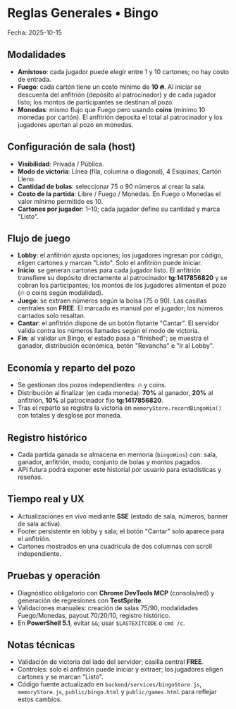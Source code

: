 # Reglas Generales • Bingo

Fecha: 2025-10-15

## Modalidades
- **Amistoso**: cada jugador puede elegir entre 1 y 10 cartones; no hay costo de entrada.
- **Fuego**: cada cartón tiene un costo mínimo de **10 🔥**. Al iniciar se descuenta del anfitrión (depósito al patrocinador) y de cada jugador listo; los montos de participantes se destinan al pozo.
- **Monedas**: mismo flujo que Fuego pero usando **coins** (mínimo 10 monedas por cartón). El anfitrión deposita el total al patrocinador y los jugadores aportan al pozo en monedas.

## Configuración de sala (host)
- **Visibilidad**: Privada / Pública.
- **Modo de victoria**: Línea (fila, columna o diagonal), 4 Esquinas, Cartón Lleno.
- **Cantidad de bolas**: seleccionar 75 o 90 números al crear la sala.
- **Costo de la partida**: Libre / Fuego / Monedas. En Fuego o Monedas el valor mínimo permitido es 10.
- **Cartones por jugador**: 1–10; cada jugador define su cantidad y marca "Listo".

## Flujo de juego
- **Lobby**: el anfitrión ajusta opciones; los jugadores ingresan por código, eligen cartones y marcan "Listo". Solo el anfitrión puede iniciar.
- **Inicio**: se generan cartones para cada jugador listo. El anfitrión transfiere su depósito directamente al patrocinador **tg:1417856820** y se cobran los participantes; los montos de los jugadores alimentan el pozo (🔥 o coins según modalidad).
- **Juego**: se extraen números según la bolsa (75 o 90). Las casillas centrales son **FREE**. El marcado es manual por el jugador; los números cantados solo resaltan.
- **Cantar**: el anfitrión dispone de un botón flotante "Cantar". El servidor valida contra los números llamados según el modo de victoria.
- **Fin**: al validar un Bingo, el estado pasa a "finished"; se muestra el ganador, distribución económica, botón "Revancha" e "Ir al Lobby".

## Economía y reparto del pozo
- Se gestionan dos pozos independientes: 🔥 y coins.
- Distribución al finalizar (en cada moneda): **70%** al ganador, **20%** al anfitrión, **10%** al patrocinador fijo **tg:1417856820**.
- Tras el reparto se registra la victoria en `memoryStore.recordBingoWin()` con totales y desglose por moneda.

## Registro histórico
- Cada partida ganada se almacena en memoria (`bingoWins`) con: sala, ganador, anfitrión, modo, conjunto de bolas y montos pagados.
- API futura podrá exponer este historial por usuario para estadísticas y reseñas.

## Tiempo real y UX
- Actualizaciones en vivo mediante **SSE** (estado de sala, números, banner de sala activa).
- Footer persistente en lobby y sala; el botón "Cantar" solo aparece para el anfitrión.
- Cartones mostrados en una cuadrícula de dos columnas con scroll independiente.

## Pruebas y operación
- Diagnóstico obligatorio con **Chrome DevTools MCP** (consola/red) y generación de regresiones con **TestSprite**.
- Validaciones manuales: creación de salas 75/90, modalidades Fuego/Monedas, payout 70/20/10, registro histórico.
- En **PowerShell 5.1**, evitar `&&`; usar `$LASTEXITCODE` o `cmd /c`.

## Notas técnicas
- Validación de victoria del lado del servidor; casilla central **FREE**.
- Controles: solo el anfitrión puede iniciar y extraer; los jugadores eligen cartones y se marcan "Listo".
- Código fuente actualizado en `backend/services/bingoStore.js`, `memoryStore.js`, `public/bingo.html` y `public/games.html` para reflejar estos cambios.
